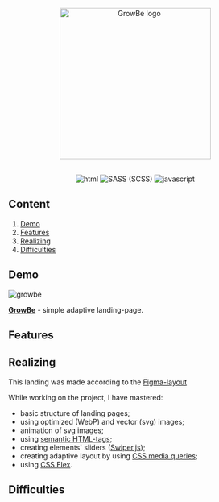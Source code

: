 <br>
<div align="center">
  <a href="https://egoromanoff.github.io/growbe_landing/" target="_blank" title="'GrowBe' Demo Link">
    <img alt="GrowBe logo" src="https://user-images.githubusercontent.com/67374276/189452332-93c49ca6-c799-4c60-8758-249d2d9308a5.svg" width="300px">
  </a>
</div>
<br>
<div align="center">

  ![html](https://user-images.githubusercontent.com/67374276/189452045-99a6d953-0060-4516-8cc2-541d6d9f5aa4.svg)
  ![SASS (SCSS)](https://user-images.githubusercontent.com/67374276/189452060-c4c98ceb-33fe-4798-9ccd-936e01db3228.svg)
  ![javascript](https://user-images.githubusercontent.com/67374276/189452078-4adc4928-e38e-4079-93e7-f32ee5cb667d.svg)


</div>

## Content
1. [Demo](#demo)
2. [Features](#features)
3. [Realizing](#realizing)
4. [Difficulties](#difficulties)

## Demo

![growbe](https://user-images.githubusercontent.com/67374276/189453763-3b726a78-b55d-4e0c-8744-a91eeebc3b5e.png)

[**GrowBe**](https://egoromanoff.github.io/growbe_landing/) - simple adaptive landing-page.

## Features

## Realizing
This landing was made according to the [Figma-layout](https://www.figma.com/file/6eFW6rR3QTgNqxf7OVhfsd/GrowBe)

While working on the project, I have mastered:
* basic structure of landing pages;
* using optimized (WebP) and vector (svg) images;
* animation of svg images;
* using [semantic HTML-tags](https://www.w3schools.com/html/html5_semantic_elements.asp);
* creating elements' sliders ([Swiper.js](https://swiperjs.com/get-started));
* creating adaptive layout by using [CSS media queries](https://developer.mozilla.org/en-US/docs/Web/CSS/Media_Queries/Using_media_queries);
* using [CSS Flex](https://www.w3.org/TR/css-flexbox-1/).

## Difficulties
